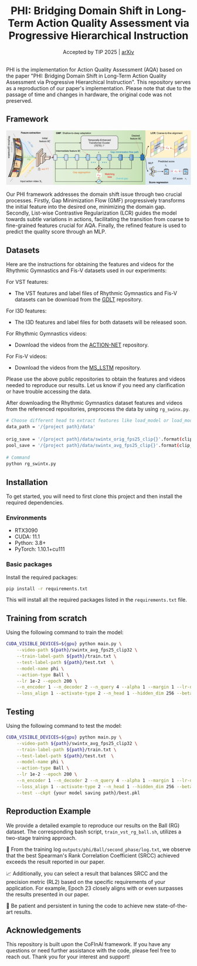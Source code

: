 <div align="center">
  <div>
    <h1>
        PHI: Bridging Domain Shift in Long-Term Action Quality Assessment via Progressive Hierarchical Instruction
    </h1>
  </div>
  <div>
  Accepted by TIP 2025 | <a href="https://arxiv.org/abs/2505.19972">arXiv</a>
  </div>
  <br/>
</div>

PHI is the implementation for Action Quality Assessment (AQA) based on the paper "PHI: Bridging Domain Shift in Long-Term Action Quality Assessment via Progressive Hierarchical Instruction". This repository serves as a reproduction of our paper's implementation. Please note that due to the passage of time and changes in hardware, the original code was not preserved.

## Framework

![Overview](overview.png)

Our PHI framework addresses the domain shift issue through two crucial processes. Firstly, Gap Minimization Flow (GMF) progressively transforms the initial feature into the desired one, minimizing the domain gap. Secondly, List-wise Contrastive Regularization (LCR) guides the model towards subtle variations in actions, facilitating the transition from coarse to fine-grained features crucial for AQA. Finally, the refined feature is used to predict the quality score through an MLP.

## Datasets

Here are the instructions for obtaining the features and videos for the Rhythmic Gymnastics and Fis-V datasets used in our experiments:

For VST features:

- The VST features and label files of Rhythmic Gymnastics and Fis-V datasets can be download from the [GDLT](https://github.com/xuangch/CVPR22_GDLT) repository.

For I3D features:

- The I3D features and label files for both datasets will be released soon.

For Rhythmic Gymnastics videos:

- Download the videos from the [ACTION-NET](https://github.com/qinghuannn/ACTION-NET?tab=readme-ov-file) repository.

For Fis-V videos:

- Download the videos from the [MS_LSTM](https://github.com/chmxu/MS_LSTM) repository.

Please use the above public repositories to obtain the features and videos needed to reproduce our results. Let us know if you need any clarification or have trouble accessing the data.

After downloading the Rhythmic Gymnastics dataset features and videos from the referenced repositories, preprocess the data by using `rg_swinx.py`.

```bash
# Choose different head to extract features like load_model or load_model_I3d
data_path = '/{project path}/data'

orig_save = '/{project path}/data/swintx_orig_fps25_clip{}'.format(clip_len)
pool_save = '/{project path}/data/swintx_avg_fps25_clip{}'.format(clip_len)

# Command
python rg_swintx.py
```

## Installation

To get started, you will need to first clone this project and then install the required dependencies.

### Environments

- RTX3090
- CUDA: 11.1
- Python: 3.8+
- PyTorch: 1.10.1+cu111

### Basic packages

Install the required packages:

```bash
pip install -r requirements.txt
```

This will install all the required packages listed in the `requirements.txt` file.

## Training from scratch

Using the following command to train the model:

```bash
CUDA_VISIBLE_DEVICES=${gpu} python main.py \
    --video-path ${path}/swintx_avg_fps25_clip32 \
    --train-label-path ${path}/train.txt \
    --test-label-path ${path}/test.txt  \
    --model-name phi \
    --action-type Ball \
    --lr 1e-2 --epoch 200 \
    --n_encoder 1 --n_decoder 2 --n_query 4 --alpha 1 --margin 1 --lr-decay cos --decay-rate 1e-2 --dropout 0.3 \
    --loss_align 1 --activate-type 2 --n_head 1 --hidden_dim 256 --beta 0.01 --flow_hidden_dim 256
```

## Testing

Using the following command to test the model:

```bash
CUDA_VISIBLE_DEVICES=${gpu} python main.py \
    --video-path ${path}/swintx_avg_fps25_clip32 \
    --train-label-path ${path}/train.txt \
    --test-label-path ${path}/test.txt  \
    --model-name phi \
    --action-type Ball \
    --lr 1e-2 --epoch 200 \
    --n_encoder 1 --n_decoder 2 --n_query 4 --alpha 1 --margin 1 --lr-decay cos --decay-rate 1e-2 --dropout 0.3 \
    --loss_align 1 --activate-type 2 --n_head 1 --hidden_dim 256 --beta 0.01 --flow_hidden_dim 256 \
    --test --ckpt {your model saving path}/best.pkl
```

## Reproduction Example

We provide a detailed example to reproduce our results on the Ball (RG) dataset. The corresponding bash script, `train_vst_rg_ball.sh`, utilizes a two-stage training approach.

🚀 From the training log `outputs/phi/Ball/second_phase/log.txt`, we observe that the best Spearman's Rank Correlation Coefficient (SRCC) achieved exceeds the result reported in our paper.

📈 Additionally, you can select a result that balances SRCC and the precision metric (RL2) based on the specific requirements of your application. For example, Epoch 23 closely aligns with or even surpasses the results presented in our paper.

🌟 Be patient and persistent in tuning the code to achieve new state-of-the-art results.

## Acknowledgements

This repository is built upon the CoFInAl framework. If you have any questions or need further assistance with the code, please feel free to reach out. Thank you for your interest and support!
